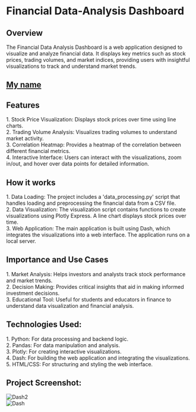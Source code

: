 <h1>Financial Data-Analysis Dashboard</h1>

<h2>Overview</h2>
The Financial Data Analysis Dashboard is a web application designed to visualize and analyze financial data. It displays key metrics such as stock prices, trading volumes, and market indices, providing users with insightful visualizations to track and understand market trends.

## <a href="https://www.linkedin.com/in/rudraneelbhattacharyya9/" rel="nofollow">My name</a>

<h2>Features</h2>
1. Stock Price Visualization: Displays stock prices over time using line charts.<br>
2. Trading Volume Analysis: Visualizes trading volumes to understand market activity.</br>
3. Correlation Heatmap: Provides a heatmap of the correlation between different financial metrics.</br>
4. Interactive Interface: Users can interact with the visualizations, zoom in/out, and hover over data points for detailed information.

<h2>How it works</h2>
1.  Data Loading: The project includes a 'data_processing.py' script that handles loading and preprocessing the financial data from a CSV file.</br>
2. Data Visualization: The visualization script contains functions to create visualizations using Plotly Express. A line chart displays stock prices over time.</br>
3. Web Application: The main application is built using Dash, which integrates the visualizations into a web interface. The application runs on a local server.

<h2>Importance and Use Cases</h2>
1. Market Analysis: Helps investors and analysts track stock performance and market trends.</br>
2. Decision Making: Provides critical insights that aid in making informed investment decisions.</br>
3. Educational Tool: Useful for students and educators in finance to understand data visualization and financial analysis.

<h2>Technologies Used:</h2>
1. Python: For data processing and backend logic.</br>
2. Pandas: For data manipulation and analysis.</br>
3. Plotly: For creating interactive visualizations.</br>
4. Dash: For building the web application and integrating the visualizations.</br>
5. HTML/CSS: For structuring and styling the web interface.


<h2>Project Screenshot:</h2>

![Dash2](https://github.com/user-attachments/assets/96f0d6c1-0b43-4bba-9aff-793d7da70003)</br>
![Dash](https://github.com/user-attachments/assets/0647f3d7-83d6-427b-89b4-85b300755617)
